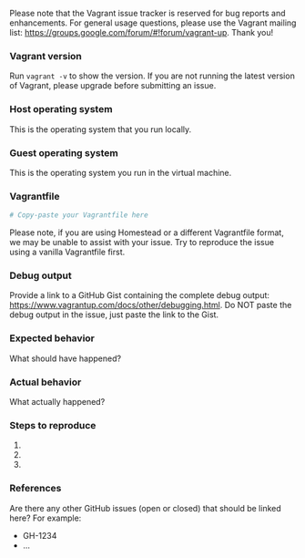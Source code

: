 Please note that the Vagrant issue tracker is reserved for bug reports and
enhancements. For general usage questions, please use the Vagrant mailing list:
https://groups.google.com/forum/#!forum/vagrant-up. Thank you!

### Vagrant version
Run `vagrant -v` to show the version. If you are not running the latest version
of Vagrant, please upgrade before submitting an issue.

### Host operating system
This is the operating system that you run locally.

### Guest operating system
This is the operating system you run in the virtual machine.

### Vagrantfile
```ruby
# Copy-paste your Vagrantfile here
```

Please note, if you are using Homestead or a different Vagrantfile format, we
may be unable to assist with your issue. Try to reproduce the issue using a
vanilla Vagrantfile first.

### Debug output
Provide a link to a GitHub Gist containing the complete debug output:
https://www.vagrantup.com/docs/other/debugging.html. Do NOT paste the debug
output in the issue, just paste the link to the Gist.

### Expected behavior
What should have happened?

### Actual behavior
What actually happened?

### Steps to reproduce
1.
2.
3.

### References
Are there any other GitHub issues (open or closed) that should be linked here?
For example:
- GH-1234
- ...
